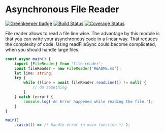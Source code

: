 # Asynchronous File Reader
[![Greenkeeper badge](https://badges.greenkeeper.io/Thomas-P/file-reader.svg)](https://greenkeeper.io/) [![Build Status](https://travis-ci.org/Thomas-P/file-reader.svg?branch=master)](https://travis-ci.org/Thomas-P/file-reader) [![Coverage Status](https://coveralls.io/repos/github/Thomas-P/file-reader/badge.svg)](https://coveralls.io/github/Thomas-P/file-reader)

File reader allows to read a file line wise. The advantage by this module is that you can write your asynchronous code in a linear way. That reduces the complexity of code. Using readFileSync could become complicated, when you should handle large files. 
```typescript
const async main() {
    import {FileReader} from 'file-reader';
    const fileReader = new FileReader('README.md');
    let line: string;
    try {
        while ((line = await fileReader.readLine()) != null) {
            // do something
        } 
    } catch (error) {
        console.log('An Error happened while reading the file.');
    }
}

main()
    .catch(() => /* handle error in main function */ );
```

